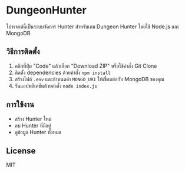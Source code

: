 # DungeonHunter

โปรเจกต์นี้เป็นระบบจัดการ Hunter สำหรับเกม Dungeon Hunter โดยใช้ Node.js และ MongoDB

## วิธีการติดตั้ง

1. คลิกที่ปุ่ม "Code" แล้วเลือก "Download ZIP" หรือใช้คำสั่ง Git Clone
2. ติดตั้ง dependencies ด้วยคำสั่ง `npm install`
3. สร้างไฟล์ `.env` และกำหนดค่า `MONGO_URI` ให้เชื่อมต่อกับ MongoDB ของคุณ
4. รันแอปพลิเคชันด้วยคำสั่ง `node index.js`

## การใช้งาน

- สร้าง Hunter ใหม่
- ลบ Hunter ที่มีอยู่
- ดูข้อมูล Hunter ทั้งหมด

## License

MIT
